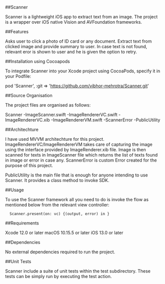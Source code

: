 ##Scanner


Scanner is a lightweight iOS app to extract text from an image. The project is a wrapper over iOS native Vision and AVFoundation frameworks.


##Features

Asks user to click a photo of ID card or any document.
Extract text from clicked image and provide summary to user.
In case text is not found, relevant eror is shown to user and he is given the option to retry.


##Installation using Cocoapods

To integrate Scanner into your Xcode project using CocoaPods, specify it in your Podfile:

  pod 'Scanner', :git => 'https://github.com/vibhor-mehrotra/Scanner.git'


##Source Organisation

The project files are organised as follows:

 Scanner
    -ImageScanner.swift
    -ImageRendererVC.swift
    -ImageRendererVC.xib
    -ImageRendererVM.swift
    -ScannerError
    -PublicUtility


##Architechture

I have used MVVM architechture for this project. ImageRendererVC/ImageRendererVM takes care of capturing the image using the interface provided by ImageRenderer.xib file.
Image is then scanned for texts in ImageScanner file which returns the list of texts found in image or error in case any.
ScannerError is custom Error created for the purpose of this project.

PublicUtility is the main file that is enough for anyone intending to use Scanner. It provides a class method to invoke SDK.


##Usage

To use the Scanner framework all you need to do is invoke the flow as mentioned below from the relevant view controller:

      Scanner.present(on: vc) {(output, error) in }
      

##Requirements

Xcode 12.0 or later
macOS 10.15.5 or later
iOS 13.0 or later


##Dependencies

No external dependencies required to run the project.


##Unit Tests

Scanner include a suite of unit tests within the test subdirectory. These tests can be simply run by executing the test action.
